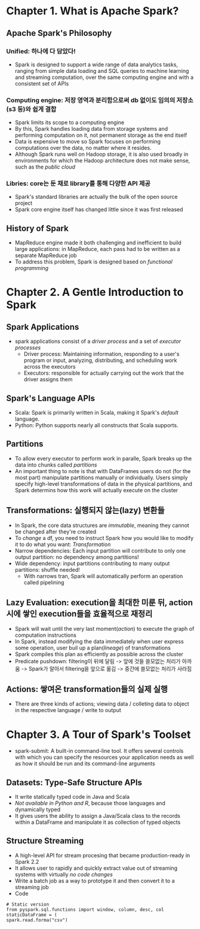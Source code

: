 # Chapter 1. What is Apache Spark?
## Apache Spark's Philosophy
### Unified: 하나에 다 담았다!
  - Spark is designed to support a wide range of data analytics tasks, ranging from simple data loading and SQL queries to machine learning and streaming computation, over the same computing engine and with a consistent set of APIs
### Computing engine: 저장 영역과 분리함으로써 db 없이도 임의의 저장소(s3 등)와 쉽게 결합
  - Spark limits its scope to a computing engine
  - By this, Spark handles loading data from storage systems and performing computation on it, not permanent storage as the end itself
  - Data is expensive to move so Spark focuses on performing computations over the data, no matter where it resides.
  - Although Spark runs well on Hadoop storage, it is also used broadly in environments for which the Hadoop architecture does not make sense, such as the *public cloud*
### Libries: core는 둔 채로 library를 통해 다양한 API 제공
  - Spark's standard libraries are actually the bulk of the open source project
  - Spark core engine itself has changed little since it was first released

## History of Spark
  - MapReduce engine made it both challenging and inefficient to build large applications: in MapReduce, each pass had to be written as a separate MapReduce job
  - To address this problem, Spark is designed based on *functional programming*


# Chapter 2. A Gentle Introduction to Spark
## Spark Applications
  - spark applications consist of a *driver process* and a set of *executor processes*
    - Driver process: Maintaining information, responding to a user's program or input, analyzing, distributing, and scheduling work across the executors
    - Executors: responsible for actually carrying out the work that the driver assigns them
## Spark's Language APIs
  - Scala: Spark is primarily written in Scala, making it Spark's *default* language.
  - Python: Python supports nearly all constructs that Scala supports.
## Partitions
  - To allow every executor to perform work in paralle, Spark breaks up the data into chunks called *partitions*
  - An important thing to note is that with DataFrames users do not (for the most part) manipulate partitions manually or individually. Users simply specify high-level transformations of data in the physical partitions, and Spark determins how this work will actually execute on the cluster
## Transformations: 실행되지 않는(lazy) 변환들
  - In Spark, the core data structures are *immutable*, meaning they cannot be changed after they're created
  - To *change* a df, you need to instruct Spark how you would like to modify it to do what you want: *Transformation*
  - Narrow dependencies: Each input partition will contribute to only one output partition: no dependency among partitions!
  - Wide dependency: input partitions contributing to many output partitions: shuffle needed!
    - With narrows tran, Spark will automatically perform an operation called pipelining
## Lazy Evaluation: execution을 최대한 미룬 뒤, action 시에 쌓인 execution들을 효율적으로 재정리
  - Spark will wait until the very last moment(*action*) to execute the graph of computation instructions
  - In Spark, instead modifying the data immediately when user express some operation, user buil up a plan(*lineage*) of transformations
  - Spark compiles this plan as efficiently as possible across the cluster
  - Predicate pushdown: filtering이 뒤에 달림 -> 앞에 것들 쓸모없는 처리가 아까움 -> Spark가 알아서 filtering을 앞으로 옮김 -> 중간에 쓸모없는 처리가 사라짐
## Actions: 쌓여온 transformation들의 실제 실행
  - There are three kinds of actions; viewing data / colleting data to object in the respective language / write to output
  
# Chapter 3. A Tour of Spark's Toolset
- spark-submit: A built-in command-line tool. It offers several controls with which you can specify the resources your application needs as well as how it should be run and its command-line arguments

## Datasets: Type-Safe Structure APIs
  - It write statically typed code in Java and Scala
  - *Not available in Python and R*, because those languages and dynamically typed
  - It  gives users the ability to assign a Java/Scala class to the records within a DataFrame and manipulate it as collection of typed objects

## Structure Streaming
  - A high-level API for stream procesing that became production-ready in Spark 2.2
  - It allows user to rapidly and quickly extract value out of streaming systems with virtually *no code changes*
  - Write a batch job as a way to prototype it and then convert it to a streaming job
  - Code
```
# Static version
from pyspark.sql.functions import window, column, desc, col
staticDataFrame = (
spark.read.forma("csv")
```
